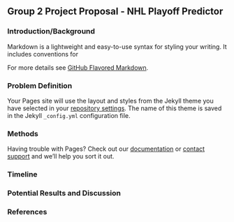 ## Group 2 Project Proposal - NHL Playoff Predictor

### Introduction/Background

Markdown is a lightweight and easy-to-use syntax for styling your writing. It includes conventions for


For more details see [GitHub Flavored Markdown](https://guides.github.com/features/mastering-markdown/).

### Problem Definition

Your Pages site will use the layout and styles from the Jekyll theme you have selected in your [repository settings](https://github.com/ksabnani6/cs-4641-project/settings/pages). The name of this theme is saved in the Jekyll `_config.yml` configuration file.

### Methods

Having trouble with Pages? Check out our [documentation](https://docs.github.com/categories/github-pages-basics/) or [contact support](https://support.github.com/contact) and we’ll help you sort it out.

### Timeline

### Potential Results and Discussion

### References